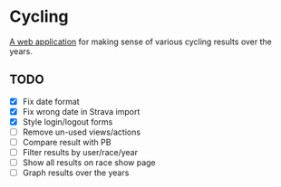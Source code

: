# Cycling

[A web application](http://cycling.harris.org.nz) for making sense of various cycling results over the years.

## TODO
- [X] Fix date format
- [X] Fix wrong date in Strava import
- [X] Style login/logout forms
- [ ] Remove un-used views/actions
- [ ] Compare result with PB
- [ ] Filter results by user/race/year
- [ ] Show all results on race show page
- [ ] Graph results over the years
